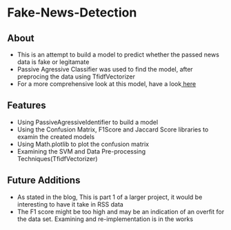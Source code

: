 # Fake-News-Detection
<h2>About</h2>
<ul>
<li>This is an attempt to build a model to predict whether the passed news data is fake or legitamate </li>
<li>Passive Agressive Classifier was used to find the model, after preprocing the data using TfidfVectorizer</li>
<li>For a more comprehensive look at this model, have a look<a href = "https://doingdddm.blogspot.com/2020/06/fake-new-detection-model.html"> here </a></li>
</ul>
<h2>Features</h2>
<ul>
<li>Using PassiveAgressiveIdentifier to build a model
	<li>Using the Confusion Matrix, F1Score and Jaccard Score libraries to examin the created models</li>
	<li>Using Math.plotlib to plot the confusion matrix</li>
	<li>Examining the SVM and Data Pre-processing Techniques(TfidfVectorizer)</li>
</ul>
<h2>Future Additions</h2>
<ul>
<li>As stated in the blog, This is part 1 of a larger project, it would be interesting to have it take in RSS data</li>
	<li>The F1 score might be too high and may be an indication of an overfit for the data set. Examining and re-implementation is in the works</li>
</ul>
